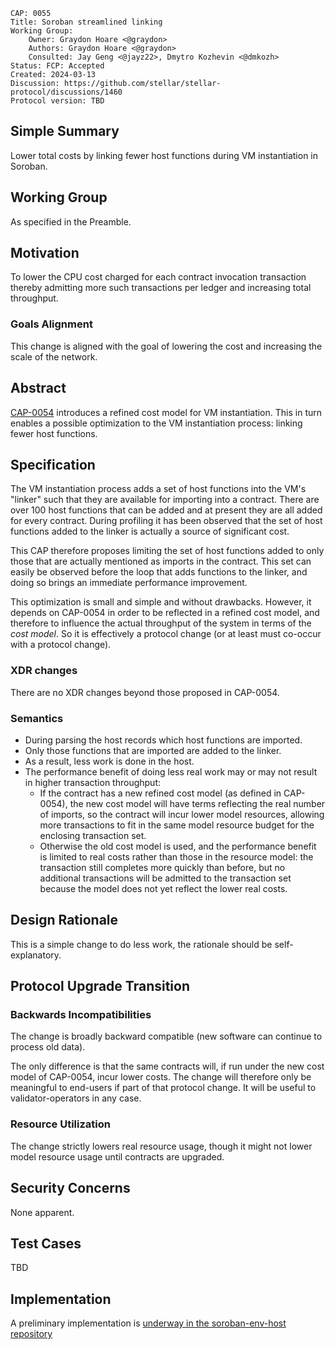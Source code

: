 ```
CAP: 0055
Title: Soroban streamlined linking
Working Group:
    Owner: Graydon Hoare <@graydon>
    Authors: Graydon Hoare <@graydon>
    Consulted: Jay Geng <@jayz22>, Dmytro Kozhevin <@dmkozh>
Status: FCP: Accepted
Created: 2024-03-13
Discussion: https://github.com/stellar/stellar-protocol/discussions/1460
Protocol version: TBD
```

## Simple Summary

Lower total costs by linking fewer host functions during VM instantiation in Soroban.

## Working Group

As specified in the Preamble.

## Motivation

To lower the CPU cost charged for each contract invocation transaction thereby admitting more such transactions per ledger and increasing total throughput.

### Goals Alignment

This change is aligned with the goal of lowering the cost and increasing the scale of the network.

## Abstract

[CAP-0054](./cap-0054.md) introduces a refined cost model for VM instantiation. This in turn enables a possible optimization to the VM instantiation process: linking fewer host functions.

## Specification

The VM instantiation process adds a set of host functions into the VM's "linker" such that they are available for importing into a contract. There are over 100 host functions that can be added and at present they are all added for every contract. During profiling it has been observed that the set of host functions added to the linker is actually a source of significant cost.

This CAP therefore proposes limiting the set of host functions added to only those that are actually mentioned as imports in the contract. This set can easily be observed before the loop that adds functions to the linker, and doing so brings an immediate performance improvement.

This optimization is small and simple and without drawbacks. However, it depends on CAP-0054 in order to be reflected in a refined cost model, and therefore to influence the actual throughput of the system in terms of the _cost model_. So it is effectively a protocol change (or at least must co-occur with a protocol change).

### XDR changes

There are no XDR changes beyond those proposed in CAP-0054.

### Semantics

  - During parsing the host records which host functions are imported.
  - Only those functions that are imported are added to the linker.
  - As a result, less work is done in the host.
  - The performance benefit of doing less real work may or may not result in higher transaction throughput:
    - If the contract has a new refined cost model (as defined in CAP-0054), the new cost model will have terms reflecting the real number of imports, so the contract will incur lower model resources, allowing more transactions to fit in the same model resource budget for the enclosing transaction set.
    - Otherwise the old cost model is used, and the performance benefit is limited to real costs rather than those in the resource model: the transaction still completes more quickly than before, but no additional transactions will be admitted to the transaction set because the model does not yet reflect the lower real costs.

## Design Rationale

This is a simple change to do less work, the rationale should be self-explanatory.

## Protocol Upgrade Transition

### Backwards Incompatibilities

The change is broadly backward compatible (new software can continue to process old data).

The only difference is that the same contracts will, if run under the new cost model of CAP-0054, incur lower costs. The change will therefore only be meaningful to end-users if part of that protocol change. It will be useful to validator-operators in any case.

### Resource Utilization

The change strictly lowers real resource usage, though it might not lower model resource usage until contracts are upgraded.

## Security Concerns

None apparent.

## Test Cases

TBD

## Implementation

A preliminary implementation is [underway in the soroban-env-host repository](https://github.com/stellar/rs-soroban-env/pull/1359)

